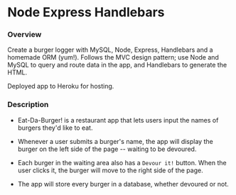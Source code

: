 # Node Express Handlebars

### Overview

Create a burger logger with MySQL, Node, Express, Handlebars and a homemade ORM (yum!). Follows the MVC design pattern; use Node and MySQL to query and route data in the app, and Handlebars to generate the HTML.

Deployed app to Heroku for hosting.

### Description

* Eat-Da-Burger! is a restaurant app that lets users input the names of burgers they'd like to eat.

* Whenever a user submits a burger's name, the app will display the burger on the left side of the page -- waiting to be devoured.

* Each burger in the waiting area also has a `Devour it!` button. When the user clicks it, the burger will move to the right side of the page.

* The app will store every burger in a database, whether devoured or not.

